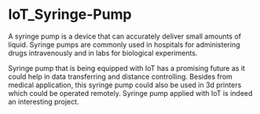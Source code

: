 # IoT_Syringe-Pump
A syringe pump is a device that can accurately deliver small amounts of liquid. Syringe pumps are commonly used in hospitals for administering drugs intravenously and in labs for biological experiments. 

Syringe pump that is being equipped with IoT has a promising future as it could help in data transferring and distance controlling. Besides from medical application, this syringe pump could also be used in 3d printers which could be operated remotely. Syringe pump applied with IoT is indeed an interesting project.
